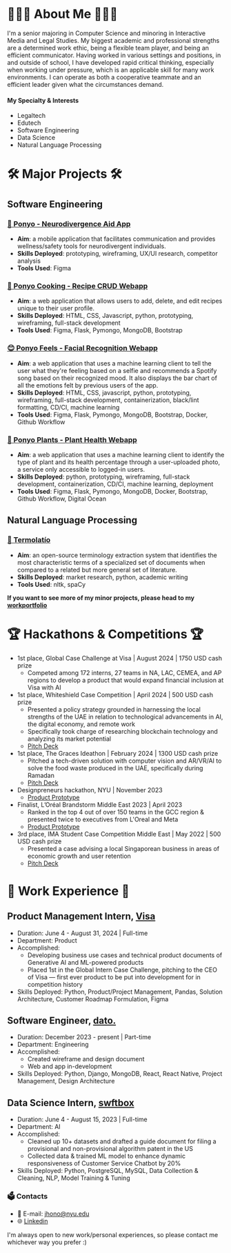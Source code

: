# 👩🏻‍💻 About Me 👩🏻‍💻
I'm a senior majoring in Computer Science and minoring in Interactive Media and Legal Studies. My biggest academic and professional strengths are a determined work ethic, being a flexible team player, and being an efficient communicator. Having worked in various settings and positions, in and outside of school, I have developed rapid critical thinking, especially when working under pressure, which is an applicable skill for many work environments. I can operate as both a cooperative teammate and an efficient leader given what the circumstances demand. 

#### My Specialty & Interests
- Legaltech
- Edutech
- Software Engineering
- Data Science
- Natural Language Processing

# 🛠️ Major Projects 🛠️
## Software Engineering
### [🧠 Ponyo - Neurodivergence Aid App](https://github.com/jk021227/workportfolio/tree/main/Ponyo%20-%20Neurodivergence%20Aid)
* __Aim__: a mobile application that facilitates communication and provides wellness/safety tools for neurodivergent individuals.
* __Skills Deployed__: prototyping, wireframing, UX/UI research, competitor analysis
* __Tools Used__: Figma

### [🍲 Ponyo Cooking - Recipe CRUD Webapp](https://github.com/jk021227/workportfolio/tree/main/Ponyo%20Cooking%20-%20Recipe%20webapp)
* __Aim__: a web application that allows users to add, delete, and edit recipes unique to their user profile.
* __Skills Deployed__: HTML, CSS, Javascript, python, prototyping, wireframing, full-stack development
* __Tools Used__: Figma, Flask, Pymongo, MongoDB, Bootstrap

### [😊 Ponyo Feels - Facial Recognition Webapp](https://github.com/jk021227/workportfolio/tree/main/Ponyo%20Feels%20-%20Containerized%20App%20w%3A%20Machine%20Learning%20Client)
* __Aim__: a web application that uses a machine learning client to tell the user what they're feeling based on a selfie and recommends a Spotify song based on their recognized mood. It also displays the bar chart of all the emotions felt by previous users of the app.
* __Skills Deployed__: HTML, CSS, javascript, python, prototyping, wireframing, full-stack development, containerization, black/lint formatting, CD/CI, machine learning
* __Tools Used__: Figma, Flask, Pymongo, MongoDB, Bootstrap, Docker, Github Workflow

### [🌱 Ponyo Plants - Plant Health Webapp](https://github.com/jk021227/workportfolio/tree/main/Ponyo%20Plants%20-%20ML%20Droplet)
* __Aim__: a web application that uses a machine learning client to identify the type of plant and its health percentage through a user-uploaded photo, a service only accessible to logged-in users. 
* __Skills Deployed__: python, prototyping, wireframing, full-stack development, containerization, CD/CI, machine learning, deployment
* __Tools Used__: Figma, Flask, Pymongo, MongoDB, Docker, Bootstrap, Github Workflow, Digital Ocean

## Natural Language Processing
### [🤖 Termolatío](https://github.com/levith-andrade-cuellar/termolatio/tree/0a01799370c08bd3f9d7497f19eb185f9ee05101)
* __Aim__: an open-source terminology extraction system that identifies the most characteristic terms of a specialized set of documents when compared to a related but more general set of literature.
* __Skills Deployed__: market research, python, academic writing
* __Tools Used__: nltk, spaCy

**If you want to see more of my minor projects, please head to my [workportfolio](https://github.com/jk021227/workportfolio)**

# 🏆 Hackathons & Competitions 🏆
- 1st place, Global Case Challenge at Visa | August 2024 | 1750 USD cash prize
  - Competed among 172 interns, 27 teams in NA, LAC, CEMEA, and AP regions to develop a product that would expand financial inclusion at Visa with AI
- 1st place, Whiteshield Case Competition | April 2024 | 500 USD cash prize
  - Presented a policy strategy grounded in harnessing the local strengths of the UAE in relation to technological advancements in AI, the digital economy, and remote work
  - Specifically took charge of researching blockchain technology and analyzing its market potential
  - [Pitch Deck](https://docs.google.com/presentation/d/1LRlI22_kVX4vZLSB8_KDPnuYyC0m0z68ndGtAFkRHY8/edit?usp=sharing)
- 1st place, The Graces Ideathon | February 2024 | 1300 USD cash prize
  - Pitched a tech-driven solution with computer vision and AR/VR/AI to solve the food waste produced in the UAE, specifically during Ramadan
  - [Pitch Deck](https://docs.google.com/presentation/d/1ZfTexEnj61XBPL9MDHbBtolPAZrufenuQWh3E7vuFMs/edit?usp=sharing)
- Designpreneurs hackathon, NYU | November 2023
  - [Product Prototype](https://www.figma.com/proto/qkICTwOEjRpVjolrwIsEjy/Habi?node-id=20-11038&starting-point-node-id=20%3A11038&mode=design&t=xDMb8SHmQJBjyzfm-1)
- Finalist, L’Oréal Brandstorm Middle East 2023 | April 2023
  - Ranked in the top 4 out of over 150 teams in the GCC region & presented twice to executives from L'Oreal and Meta
  - [Product Prototype](https://www.figma.com/proto/yDdkaIrbXjzZprXZil3sYa/Loreal?type=design&node-id=223-2&scaling=scale-down&page-id=0%3A1&starting-point-node-id=223%3A2&show-proto-sidebar=1)
- 3rd place, IMA Student Case Competition Middle East | May 2022 | 500 USD cash prize
  - Presented a case advising a local Singaporean business in areas of economic growth and user retention 
  - [Pitch Deck](https://docs.google.com/presentation/d/1LUkWI9RbDt2csNOSsCo-aPYvB_qGfqwrYS0xgfFaKzE/edit?usp=sharing)
 
# 💼 Work Experience 💼
## Product Management Intern, [Visa](https://ae.visamiddleeast.com/en_AE)
* Duration: June 4 - August 31, 2024 | Full-time
* Department: Product
* Accomplished:
  * Developing business use cases and technical product documents of Generative AI and ML-powered products
  * Placed 1st in the Global Intern Case Challenge, pitching to the CEO of Visa — first ever product to be put into development for in competition history
* Skills Deployed: Python, Product/Project Management, Pandas, Solution Architecture, Customer Roadmap Formulation, Figma

## Software Engineer, [dato.](https://www.linkedin.com/company/dato-pr/)
* Duration: December 2023 - present | Part-time
* Department: Engineering
* Accomplished:
  * Created wireframe and design document
  * Web and app in-development 
* Skills Deployed: Python, Django, MongoDB, React, React Native, Project Management, Design Architecture

## Data Science Intern, [swftbox](https://www.swftbox.com/)
* Duration: June 4 - August 15, 2023 | Full-time
* Department: AI
* Accomplished:
  * Cleaned up 10+ datasets and drafted a guide document for filing a provisional and non-provisional algorithm patent in the US 
  * Collected data & trained ML model to enhance dynamic responsiveness of Customer Service Chatbot by 20%
* Skills Deployed: Python, PostgreSQL, MySQL, Data Collection & Cleaning, NLP, Model Training & Tuning

### 🗳️ Contacts
- 📧 E-mail: jhono@nyu.edu
- 🌐 [Linkedin](https://www.linkedin.com/in/youngducando/)

I'm always open to new work/personal experiences, so please contact me whichever way you prefer :)
